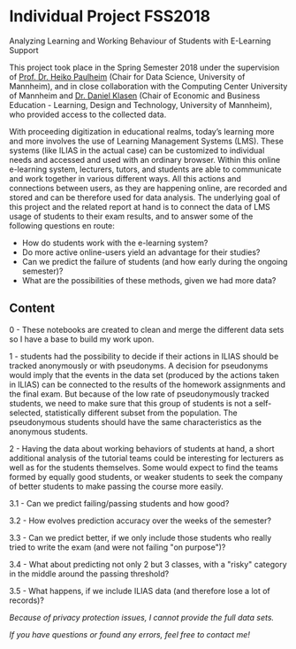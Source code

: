 # Individual Project FSS2018
Analyzing Learning and Working Behaviour of Students with E-Learning Support

This project took place in the Spring Semester 2018 under the supervision of [Prof. Dr.  Heiko Paulheim](https://dws.informatik.uni-mannheim.de/en/people/professors/dr-heiko-paulheim/) (Chair for Data Science, University of Mannheim), and in close collaboration with the Computing Center University of Mannheim and [Dr. Daniel Klasen](https://ifenthaler.bwl.uni-mannheim.de/team/dr_daniel_klasen/) (Chair of Economic and Business Education - Learning, Design and Technology, University of Mannheim), who provided access to the collected data.

With  proceeding  digitization  in  educational  realms,  today’s  learning  more  and more involves the use of Learning Management Systems (LMS). These systems (like ILIAS in the actual case) can be customized to individual needs and accessed
and used with an ordinary browser. Within this online e-learning system, lecturers, tutors, and students are able to communicate and work together in various different ways.  All this actions and connections between users, as they are happening online, are recorded and stored and can be therefore used for data analysis. The underlying goal of this project and the related report at hand is to connect the data of LMS usage of students to their exam results, and to answer some of the following questions en route:

* How do students work with the e-learning system?
* Do more active online-users yield an advantage for their studies?
* Can we predict the failure of students (and how early during the ongoing semester)?
* What are the possibilities of these methods, given we had more data?

## Content
0 - These notebooks are created to clean and merge the different data sets so I have a base to build my work upon.

1 - students had the possibility to decide if their actions in ILIAS should be tracked anonymously or with pseudonyms. A decision for pseudonyms would imply that the events in the data set (produced by the actions taken in ILIAS) can be connected to the results of the homework assignments and the final exam.  But because of the low rate of pseudonymously tracked students, we need to make sure that this group of students is not a self-selected, statistically different subset from the population. The pseudonymous students should have the same characteristics as the anonymous students.

2 - Having the data about working behaviors of students at hand, a short additional analysis of the tutorial teams could be interesting for lecturers as well as for the students themselves. Some would expect to find the teams formed by equally good
students, or weaker students to seek the company of better students to make passing the course more easily.

3.1 - Can we predict failing/passing students and how good?

3.2 - How evolves prediction accuracy over the weeks of the semester?

3.3 - Can we predict better, if we only include those students who really tried to write the exam (and were not failing "on purpose")?

3.4 - What about predicting not only 2 but 3 classes, with a "risky" category in the middle around the passing threshold?

3.5 - What happens, if we include ILIAS data (and therefore lose a lot of records)?



*Because of privacy protection issues, I cannot provide the full data sets.*

*If you have questions or found any errors, feel free to contact me!*
